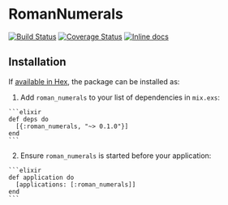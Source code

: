# RomanNumerals

[![Build Status](https://travis-ci.org/alienware/roman_numerals.svg?branch=master)](https://travis-ci.org/alienware/roman_numerals)
[![Coverage Status](https://coveralls.io/repos/github/alienware/roman_numerals/badge.svg?branch=master)](https://coveralls.io/github/alienware/roman_numerals?branch=master)
[![Inline docs](http://inch-ci.org/github/alienware/roman_numerals.svg)](http://inch-ci.org/github/alienware/roman_numerals)

## Installation

If [available in Hex](https://hex.pm/docs/publish), the package can be installed as:

  1. Add `roman_numerals` to your list of dependencies in `mix.exs`:

    ```elixir
    def deps do
      [{:roman_numerals, "~> 0.1.0"}]
    end
    ```

  2. Ensure `roman_numerals` is started before your application:

    ```elixir
    def application do
      [applications: [:roman_numerals]]
    end
    ```

